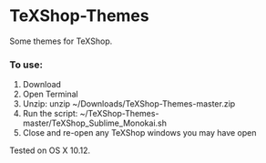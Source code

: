 # TeXShop-Themes
Some themes for TeXShop.

### To use:
1. Download
2. Open Terminal
2. Unzip: unzip ~/Downloads/TeXShop-Themes-master.zip
3. Run the script: ~/TeXShop-Themes-master/TeXShop_Sublime_Monokai.sh
4. Close and re-open any TeXShop windows you may have open

Tested on OS X 10.12.

